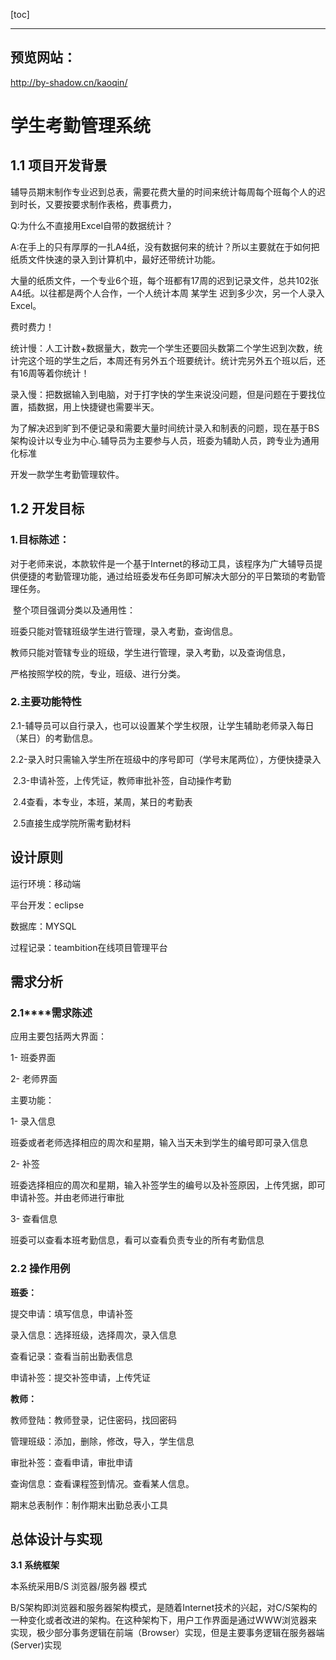 [toc]

---

## 预览网站：

 http://by-shadow.cn/kaoqin/ 

# 学生考勤管理系统

## **1.1** **项目开发背景**

辅导员期末制作专业迟到总表，需要花费大量的时间来统计每周每个班每个人的迟到时长，又要按要求制作表格，费事费力， 

 Q:为什么不直接用Excel自带的数据统计？

A:在手上的只有厚厚的一扎A4纸，没有数据何来的统计？所以主要就在于如何把纸质文件快速的录入到计算机中，最好还带统计功能。 

大量的纸质文件，一个专业6个班，每个班都有17周的迟到记录文件，总共102张A4纸。以往都是两个人合作，一个人统计本周 某学生 迟到多少次，另一个人录入Excel。

费时费力！

统计慢：人工计数+数据量大，数完一个学生还要回头数第二个学生迟到次数，统计完这个班的学生之后，本周还有另外五个班要统计。统计完另外五个班以后，还有16周等着你统计！

录入慢：把数据输入到电脑，对于打字快的学生来说没问题，但是问题在于要找位置，插数据，用上快捷键也需要半天。

为了解决迟到旷到不便记录和需要大量时间统计录入和制表的问题，现在基于BS架构设计以专业为中心.辅导员为主要参与人员，班委为辅助人员，跨专业为通用化标准

开发一款学生考勤管理软件。

## **1.2** **开发目标**

### 1.目标陈述：

​    对于老师来说，本款软件是一个基于Internet的移动工具，该程序为广大辅导员提供便捷的考勤管理功能，通过给班委发布任务即可解决大部分的平日繁琐的考勤管理任务。

​    整个项目强调分类以及通用性：

班委只能对管辖班级学生进行管理，录入考勤，查询信息。

教师只能对管辖专业的班级，学生进行管理，录入考勤，以及查询信息，

严格按照学校的院，专业，班级、进行分类。

### 2.主要功能特性

​    2.1-辅导员可以自行录入，也可以设置某个学生权限，让学生辅助老师录入每日（某日）的考勤信息。

​    2.2-录入时只需输入学生所在班级中的序号即可（学号末尾两位），方便快捷录入

​    2.3-申请补签，上传凭证，教师审批补签，自动操作考勤

​    2.4查看，本专业，本班，某周，某日的考勤表

​    2.5直接生成学院所需考勤材料

## 设计原则

运行环境：移动端

平台开发：eclipse

数据库：MYSQL

过程记录：teambition在线项目管理平台

 

## **需求分析**

### **2.1****需求陈述**

应用主要包括两大界面：

1-  班委界面

2-  老师界面

主要功能：

1-  录入信息

班委或者老师选择相应的周次和星期，输入当天未到学生的编号即可录入信息

2-  补签

班委选择相应的周次和星期，输入补签学生的编号以及补签原因，上传凭据，即可申请补签。并由老师进行审批

3-  查看信息

班委可以查看本班考勤信息，看可以查看负责专业的所有考勤信息

### **2.2** **操作用例**

**班委：**

提交申请：填写信息，申请补签

录入信息：选择班级，选择周次，录入信息

查看记录：查看当前出勤表信息

申请补签：提交补签申请，上传凭证

**教师：**

教师登陆：教师登录，记住密码，找回密码

管理班级：添加，删除，修改，导入，学生信息

审批补签：查看申请，审批申请

查询信息：查看课程签到情况。查看某人信息。

期末总表制作：制作期末出勤总表小工具

 

## 总体设计与实现

**3.1** **系统框架**

本系统采用B/S 浏览器/服务器  模式

B/S架构即浏览器和服务器架构模式，是随着Internet技术的兴起，对C/S架构的一种变化或者改进的架构。在这种架构下，用户工作界面是通过WWW浏览器来实现，极少部分事务逻辑在前端（Browser）实现，但是主要事务逻辑在服务器端(Server)实现